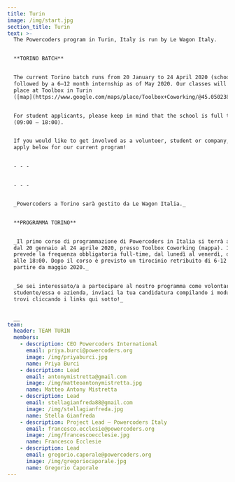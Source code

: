 ```yaml
---
title: Turin
image: /img/start.jpg
section_title: Turin
text: >-
  The Powercoders program in Turin, Italy is run by Le Wagon Italy. 


  **TORINO BATCH** 


  The current Torino batch runs from 20 January to 24 April 2020 (school phase),
  followed by a 6–12 month internship as of May 2020. Our classes will take
  place at Toolbox in Turin
  ([map](https://www.google.com/maps/place/Toolbox+Coworking/@45.050238,7.669286,15z/data=!4m5!3m4!1s0x0:0x2adc0b0e358ddb6c!8m2!3d45.050238!4d7.669286)).


  For student applicants, please keep in mind that the school is full time
  (09:00 – 18:00).


  If you would like to get involved as a volunteer, student or company, please
  apply below for our current program!


  - - -


  - - -


  _Powercoders a Torino sarà gestito da Le Wagon Italia._ 


  **PROGRAMMA TORINO** 


  _Il primo corso di programmazione di Powercoders in Italia si terrà a Torino
  dal 20 gennaio al 24 aprile 2020, presso Toolbox Coworking (mappa). Il corso
  prevede la frequenza obbligatoria full-time, dal lunedì al venerdì, dalle 9:00
  alle 18:00. Dopo il corso è previsto un tirocinio retribuito di 6-12 mesi a
  partire da maggio 2020._ 


  _Se sei interessato/a a partecipare al nostro programma come volontario/a,
  studente/essa o azienda, inviaci la tua candidatura compilando i moduli che
  trovi cliccando i links qui sotto!_ 


  __
team:
  header: TEAM TURIN
  members:
    - description: CEO Powercoders International
      email: priya.burci@powercoders.org
      image: /img/priyaburci.jpg
      name: Priya Burci
    - description: Lead
      email: antonymistretta@gmail.com
      image: /img/matteoantonymistretta.jpg
      name: Matteo Antony Mistretta
    - description: Lead
      email: stellagianfreda88@gmail.com
      image: /img/stellagianfreda.jpg
      name: Stella Gianfreda
    - description: Project Lead – Powercoders Italy
      email: francesco.ecclesie@powercoders.org
      image: /img/francescoecclesie.jpg
      name: Francesco Ecclesie
    - description: Lead
      email: gregorio.caporale@powercoders.org
      image: /img/gregoriocaporale.jpg
      name: Gregorio Caporale
---
```


